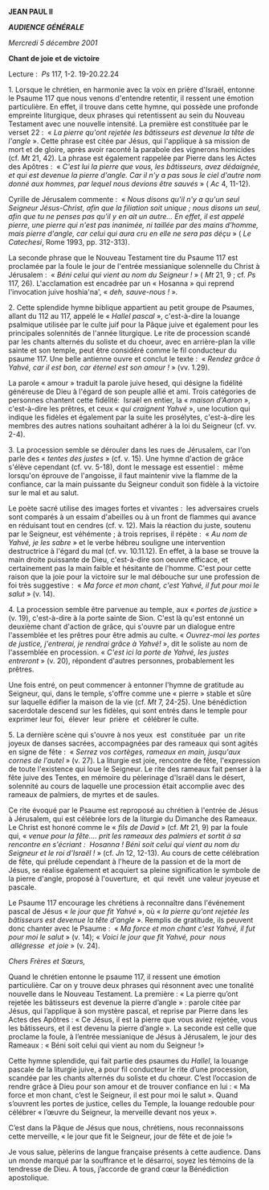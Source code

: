 **JEAN PAUL II**

***AUDIENCE GÉNÉRALE***

*Mercredi 5 décembre 2001*

**Chant de joie et de victoire**

Lecture :  *Ps* 117, 1-2. 19-20.22.24

1. Lorsque le chrétien, en harmonie avec la voix en prière d'Israël, entonne le Psaume 117 que nous venons d'entendre retentir, il ressent une émotion particulière. En effet, il trouve dans cette hymne, qui possède une profonde empreinte liturgique, deux phrases qui retentissent au sein du Nouveau Testament avec une nouvelle intensité. La première est constituée par le verset 22 :  « *La pierre qu'ont rejetée les bâtisseurs est devenue la tête de l'angle* ». Cette phrase est citée par Jésus, qui l'applique à sa mission de mort et de gloire, après avoir raconté la parabole des vignerons homicides (cf. *Mt* 21, 42). La phrase est également rappelée par Pierre dans les Actes des Apôtres :  « *C'est lui la pierre que vous, les bâtisseurs, avez dédaignée, et qui est devenue la pierre d'angle. Car il n'y a pas sous le ciel d'autre nom donné aux hommes, par lequel nous devions être sauvés* » ( *Ac* 4, 11-12).

Cyrille de Jérusalem commente :  « *Nous disons qu'il n'y a qu'un seul Seigneur Jésus-Christ, afin que la filiation soit unique ; nous disons un seul, afin que tu ne penses pas qu'il y en ait un autre... En effet, il est appelé pierre, une pierre qui n'est pas inanimée, ni taillée par des mains d'homme, mais pierre d'angle, car celui qui aura cru en elle ne sera pas déçu* » ( *Le Catechesi*, Rome 1993, pp. 312-313).

La seconde phrase que le Nouveau Testament tire du Psaume 117 est proclamée par la foule le jour de l'entrée messianique solennelle du Christ à Jérusalem :  « *Béni celui qui vient au nom du Seigneur !* » ( *Mt* 21, 9 ; cf. *Ps* 117, 26). L'acclamation est encadrée par un « Hosanna » qui reprend l'invocation juive hoshia'na', « *deh, sauve-nous !* ».

2. Cette splendide hymne biblique appartient au petit groupe de Psaumes, allant du 112 au 117, appelé le « *Hallel pascal* », c'est-à-dire la louange psalmique utilisée par le culte juif pour la Pâque juive et également pour les principales solennités de l'année liturgique. Le rite de procession scandé par les chants alternés du soliste et du choeur, avec en arrière-plan la ville sainte et son temple, peut être considéré comme le fil conducteur du psaume 117. Une belle antienne ouvre et conclut le texte :  « *Rendez grâce à Yahvé, car il est bon, car éternel est son amour !* » (vv. 1.29).

La parole « amour » traduit la parole juive hesed, qui désigne la fidélité généreuse de Dieu à l'égard de son peuple allié et ami. Trois catégories de personnes chantent cette fidélité:  Israël en entier, la « *maison d'Aaron* », c'est-à-dire les prêtres, et ceux « *qui craignent Yahvé* », une locution qui indique les fidèles et également par la suite les prosélytes, c'est-à-dire les membres des autres nations souhaitant adhérer à la loi du Seigneur (cf. vv. 2-4).

3. La procession semble se dérouler dans les rues de Jérusalem, car l'on parle des « *tentes des justes* » (cf. v. 15). Une hymne d'action de grâce s'élève cependant (cf. vv. 5-18), dont le message est essentiel :  même lorsqu'on éprouve de l'angoisse, il faut maintenir vive la flamme de la confiance, car la main puissante du Seigneur conduit son fidèle à la victoire sur le mal et au salut.

Le poète sacré utilise des images fortes et vivantes :  les adversaires cruels sont comparés à un essaim d'abeilles ou à un front de flammes qui avance en réduisant tout en cendres (cf. v. 12). Mais la réaction du juste, soutenu par le Seigneur, est véhémente ; à trois reprises, il répète :  « *Au nom de Yahvé, je les sabre* » et le verbe hébreu souligne une intervention destructrice à l'égard du mal (cf. vv. 10.11.12). En effet, à la base se trouve la main droite puissante de Dieu, c'est-à-dire son oeuvre efficace, et certainement pas la main faible et hésitante de l'homme. C'est pour cette raison que la joie pour la victoire sur le mal débouche sur une profession de foi très suggestive :  « *Ma force et mon chant, c'est Yahvé, il fut pour moi le salut* » (v. 14).

4. La procession semble être parvenue au temple, aux « *portes de justice* » (v. 19), c'est-à-dire à la porte sainte de Sion. C'est là qu'est entonné un deuxième chant d'action de grâce, qui s'ouvre par un dialogue entre l'assemblée et les prêtres pour être admis au culte. « *Ouvrez-moi les portes de justice, j'entrerai, je rendrai grâce à Yahvé!* », dit le soliste au nom de l'assemblée en procession. « *C'est ici la porte de Yahvé, les justes entreront* » (v. 20), répondent d'autres personnes, probablement les prêtres.

Une fois entré, on peut commencer à entonner l'hymne de gratitude au Seigneur, qui, dans le temple, s'offre comme une « pierre » stable et sûre sur laquelle édifier la maison de la vie (cf. *Mt* 7, 24-25). Une bénédiction sacerdotale descend sur les fidèles, qui sont entrés dans le temple pour exprimer leur foi,  élever  leur  prière  et  célébrer le culte.

5. La dernière scène qui s'ouvre à nos yeux  est  constituée  par  un rite joyeux de danses sacrées, accompagnées par des rameaux qui sont agités en signe de fête :  « *Serrez vos cortèges, rameaux en main, jusqu'aux cornes de l'autel* » (v. 27). La liturgie est joie, rencontre de fête, l'expression de toute l'existence qui loue le Seigneur. Le rite des rameaux fait penser à la fête juive des Tentes, en mémoire du pèlerinage d'Israël dans le désert, solennité au cours de laquelle une procession était accomplie avec des rameaux de palmiers, de myrtes et de saules.

Ce rite évoqué par le Psaume est reproposé au chrétien à l'entrée de Jésus à Jérusalem, qui est célébrée lors de la liturgie du Dimanche des Rameaux. Le Christ est honoré comme le « *fils de David* » (cf. *Mt* 21, 9) par la foule qui, « *venue pour la fête.... prit les rameaux des palmiers et sortit à sa rencontre en s'écriant :  Hosanna ! Béni soit celui qui vient au nom du Seigneur et le roi d'Israël !* » (cf. *Jn* 12, 12-13). Au cours de cette célébration de fête, qui prélude cependant à l'heure de la passion et de la mort de Jésus, se réalise également et acquiert sa pleine signification le symbole de la pierre d'angle, proposé à l'ouverture,  et  qui  revêt  une valeur joyeuse et pascale.

Le Psaume 117 encourage les chrétiens à reconnaître dans l'événement pascal de Jésus « *le jour que fit Yahvé* », où « *la pierre qu'ont rejetée les bâtisseurs est devenue la tête d'angle* ». Remplis de gratitude, ils peuvent donc chanter avec le Psaume :  « *Ma force et mon chant c'est Yahvé, il fut pour moi le salut* » (v. 14); « *Voici le jour que fit Yahvé, pour  nous  allégresse  et joie* » (v. 24).

*Chers Frères et Sœurs,*

Quand le chrétien entonne le psaume 117, il ressent une émotion particulière. Car on y trouve deux phrases qui résonnent avec une tonalité nouvelle dans le Nouveau Testament. La première : « La pierre qu’ont rejetée les bâtisseurs est devenue la pierre d’angle » : parole citée par Jésus, qui l’applique à son mystère pascal, et reprise par Pierre dans les Actes des Apôtres : « Ce Jésus, il est la pierre que vous aviez rejetée, vous les bâtisseurs, et il est devenu la pierre d’angle ». La seconde est celle que proclame la foule, à l’entrée messianique de Jésus à Jérusalem, le jour des Rameaux : « Béni soit celui qui vient au nom du Seigneur !»

Cette hymne splendide, qui fait partie des psaumes du *Hallel*, la louange pascale de la liturgie juive, a pour fil conducteur le rite d’une procession, scandée par les chants alternés du soliste et du chœur. C’est l’occasion de rendre grâce à Dieu pour son amour et de trouver confiance en lui : « Ma force et mon chant, c’est le Seigneur, il est pour moi le salut ». Quand s’ouvrent les portes de justice, celles du Temple, la louange redouble pour célébrer « l’œuvre du Seigneur, la merveille devant nos yeux ».

C’est dans la Pâque de Jésus que nous, chrétiens, nous reconnaissons cette merveille, « le jour que fit le Seigneur, jour de fête et de joie !»

Je vous salue, pèlerins de langue française présents à cette audience. Dans un monde marqué par la souffrance et le désarroi, soyez les témoins de la tendresse de Dieu. A tous, j’accorde de grand cœur la Bénédiction apostolique.